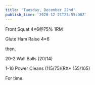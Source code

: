 ```yaml
---
title: 'Tuesday, December 22nd'
publish_time: '2020-12-21T23:55:00Z'
---
```


Front Squat 4×6\@75% 1RM

Glute Ham Raise 4×6

then,

20-2 Wall Balls (20/14)

1-10 Power Cleans (115/75)(RX+ 155/105)

For time.
